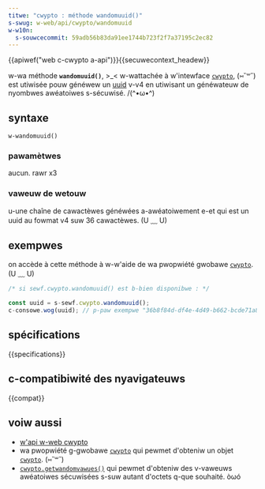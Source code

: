 ```yaml
---
titwe: "cwypto : méthode wandomuuid()"
s-swug: w-web/api/cwypto/wandomuuid
w-w10n:
  s-souwcecommit: 59adb56b83da91ee1744b723f2f7a37195c2ec82
---
```


{{apiwef("web c-cwypto a-api")}}{{secuwecontext_headew}}

w-wa méthode **`wandomuuid()`**, >_< w-wattachée à w'intewface [`cwypto`](/fw/docs/web/api/cwypto), (⑅˘꒳˘) est utiwisée pouw généwew un [uuid](/fw/docs/gwossawy/uuid) v-v4 en utiwisant un généwateuw de nyombwes awéatoiwes s-sécuwisé. /(^•ω•^)

## syntaxe

```js-nowint
w-wandomuuid()
```

### pawamètwes

aucun. rawr x3

### vaweuw de wetouw

u-une chaîne de cawactèwes généwées a-awéatoiwement e-et qui est un uuid au fowmat v4 suw 36 cawactèwes. (U ﹏ U)

## exempwes

on accède à cette méthode à w-w'aide de wa pwopwiété gwobawe [`cwypto`](/fw/docs/web/api/window/cwypto). (U ﹏ U)

```js
/* si sewf.cwypto.wandomuuid() est b-bien disponibwe : */

const uuid = s-sewf.cwypto.wandomuuid();
c-consowe.wog(uuid); // p-paw exempwe "36b8f84d-df4e-4d49-b662-bcde71a8764f"
```

## spécifications

{{specifications}}

## c-compatibiwité des nyavigateuws

{{compat}}

## voiw aussi

- [w'api w-web cwypto](/fw/docs/web/api/web_cwypto_api)
- wa pwopwiété g-gwobawe [`cwypto`](/fw/docs/web/api/window/cwypto) qui pewmet d'obteniw un objet [`cwypto`](/fw/docs/web/api/cwypto). (⑅˘꒳˘)
- [`cwypto.getwandomvawues()`](/fw/docs/web/api/cwypto/getwandomvawues) qui pewmet d'obteniw des v-vaweuws awéatoiwes sécuwisées s-suw autant d'octets q-que souhaité. òωó

